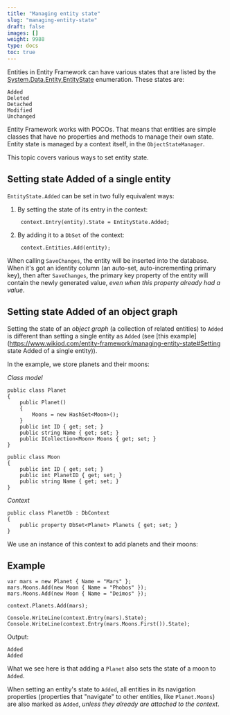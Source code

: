 ```yaml
---
title: "Managing entity state"
slug: "managing-entity-state"
draft: false
images: []
weight: 9988
type: docs
toc: true
---
```


Entities in Entity Framework can have various states that are listed by the [System.Data.Entity.EntityState](https://msdn.microsoft.com/en-us/library/system.data.entity.entitystate(v=vs.113).aspx) enumeration. These states are:

    Added    
    Deleted    
    Detached    
    Modified    
    Unchanged


Entity Framework works with POCOs. That means that entities are simple classes that have no properties and methods to manage their own state. Entity state is managed by a context itself, in the `ObjectStateManager`.

This topic covers various ways to set entity state.

## Setting state Added of a single entity
`EntityState.Added` can be set in two fully equivalent ways:

1. By setting the state of its entry in the context:

        context.Entry(entity).State = EntityState.Added;

1. By adding it to a `DbSet` of the context:

        context.Entities.Add(entity);

When calling `SaveChanges`, the entity will be inserted into the database. When it's got an identity column (an auto-set, auto-incrementing primary key), then after `SaveChanges`, the primary key property of the entity will contain the newly generated value, *even when this property already had a value*.

## Setting state Added of an object graph
Setting the state of an *object graph* (a collection of related entities) to `Added` is different than setting a single entity as `Added` (see [this example](https://www.wikiod.com/entity-framework/managing-entity-state#Setting state Added of a single entity)).

In the example, we store planets and their moons:

*Class model*

    public class Planet
    {
        public Planet()
        {
            Moons = new HashSet<Moon>();
        }
        public int ID { get; set; }
        public string Name { get; set; }
        public ICollection<Moon> Moons { get; set; }
    }
    
    public class Moon
    {
        public int ID { get; set; }
        public int PlanetID { get; set; }
        public string Name { get; set; }
    }

*Context*

    public class PlanetDb : DbContext
    {
        public property DbSet<Planet> Planets { get; set; }
    }

We use an instance of this context to add planets and their moons:

## Example ##

    var mars = new Planet { Name = "Mars" };
    mars.Moons.Add(new Moon { Name = "Phobos" });
    mars.Moons.Add(new Moon { Name = "Deimos" });
    
    context.Planets.Add(mars);
    
    Console.WriteLine(context.Entry(mars).State);
    Console.WriteLine(context.Entry(mars.Moons.First()).State);

Output:

    Added
    Added

What we see here is that adding a `Planet` also sets the state of a moon to `Added`.

When setting an entity's state to `Added`, all entities in its navigation properties (properties that "navigate" to other entities, like `Planet.Moons`) are also marked as `Added`, *unless they already are attached to the context*.

